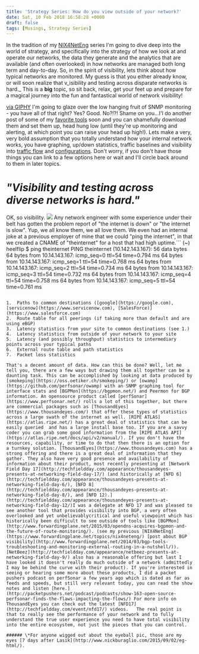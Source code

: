 ```yaml
---
title: 'Strategy Series: How do you view outside of your network?'
date: Sat, 10 Feb 2018 16:58:28 +0000
draft: false
tags: [Musings, Strategy Series]
---
```


In the tradition of my [NIX4NetEng](https://www.forwardingplane.net/topics/nix4neteng/) series I'm going to dive deep into the world of strategy, and specifically into the strategy of how we look at and operate our networks, the data they generate and the analytics that are available (and often overlooked) in how networks are managed both long term and day-to-day. So, in the spirit of visibility, lets think about how typical networks are monitored. My guess is that you either already know, or will soon realize that v_isibility and testing across disparate networks is hard._ This is a **big** topic, so sit back, relax, get your feet up and prepare for a magical journey into the fun and fantastical world of network visibility!

[via GIPHY](https://giphy.com/gifs/magic-krhB8ydCQiYZq) I'm going to glaze over the low hanging fruit of SNMP monitoring - you have all of that right? Yes? Good. No?!?! Shame on you...I'l do another post of some of my [favorite tools](https://www.librenms.org/) soon and you can shamefully download them and set them up, head hung low (until they're up monitoring and alerting, at which point you can raise your head up high!). Lets make a very, very bold assumption that you totally understand how your internal network works, you have graphing, up/down statistics, traffic baselines and visibility into [traffic flow](http://www.forwardingplane.net/2017/12/what-is-your-netflow-strategy/) and [configurations](http://www.forwardingplane.net/2017/10/configuration-backups-opportunity-automation-management/). Don't worry, if you don't have those things you can link to a few options here or wait and I'll circle back around to them in later topics.

_"Visibility and testing across diverse networks is hard."_
===========================================================

OK, so visibility. ![](http://www.nickburaglio.com/wp-content/uploads/2015/09/day7.jpg) Any network engineer with some experience under their belt has gotten the problem report of "the internet is down" or "the internet is slow". Yup, we all know them, we all love them. We even had an internal joke at a previous employer of mine that we could "ping the internet", in that we created a CNAME of "theinternet" for a host that had high uptime.```
(~) heelflip $ ping theinternet
PING theinternet (10.142.143.167): 56 data bytes
64 bytes from 10.14.143.167: icmp\_seq=0 ttl=54 time=0.794 ms
64 bytes from 10.14.143.167: icmp\_seq=1 ttl=54 time=0.768 ms
64 bytes from 10.14.143.167: icmp\_seq=2 ttl=54 time=0.734 ms
64 bytes from 10.14.143.167: icmp\_seq=3 ttl=54 time=0.732 ms
64 bytes from 10.14.143.167: icmp\_seq=4 ttl=54 time=0.758 ms
64 bytes from 10.14.143.167: icmp\_seq=5 ttl=54 time=0.761 ms
```Right, so you get the internal network. What about when you get to the part that you don't control and can't see into? That's harder, but rest easy - there are a number of ways to go about gathering the necessary details. What should those data sources be? Let me throw down what I think are important to track to really understand what the heck is going on outside of your AS or sphere of influence.

1.  Paths to common destinations ([google](https://google.com), [servicenow](https://www.servicenow.com), [SalesForce)](https://www.salesforce.com)
2.  Route table for all peerings (if taking more than default and are using eBGP)
3.  Latency statistics from your site to common destinations (see 1.)
4.  Latency statistics from outside of your network to your site
5.  Latency (and possibly throughput) statistics to intermediary points across your typical paths
6.  External route table and path statistics
7.  Packet loss statistics

That's a decent amount of data. How can this be done? Well, let me tell you, there are a few ways but drawing them all together can be a daunting task. This can be accomplished by looking at data produced by [smokeping](https://oss.oetiker.ch/smokeping/) or [owamp](https://github.com/perfsonar/owamp) with an SNMP graphing tool for interface stats and [BGPMon](https://bgpmon.net/) and Peermon for BGP information. An opensource product called [perfSonar](https://www.perfsonar.net/) rolls a lot of this together, but there are commercial packages such as [ThousandEyes](https://www.thousandeyes.com/) that offer these types of statistics across a large swath of the internet as well. [RIPE ATLAS](https://atlas.ripe.net/) has a great deal of statistics that can be easily queried  and has a large install base too. If you are a savvy coder you can grab some good information from the [RIPE ATLAS API](https://atlas.ripe.net/docs/api/v2/manual/). If you don't have the resources, capability, or time to do that then there is an option for a turnkey solution. [ThousandEyes](https://www.thousandeyes.com) has a strong offering and there is a great deal of information that they gather. They also have very good presence and availability of information about their product, most recently presenting at [Network Field Day 17](http://techfieldday.com/appearance/thousandeyes-presents-at-networking-field-day-17/) (and historically at [NFD 6](http://techfieldday.com/appearance/thousandeyes-presents-at-networking-field-day-6/), [NFD 8](http://techfieldday.com/appearance/thousandeyes-presents-at-networking-field-day-8/), and [NFD 12).](http://techfieldday.com/appearance/thousandeyes-presents-at-networking-field-day-12/)I was a delegate at NFD 17 and was pleased to see another tool that provides visibility into BGP, a very often overlooked and yet unbelievablycritical and useful viewpoint which has historically been difficult to see outside of tools like [BGPMon](http://www.forwardingplane.net/2015/03/opendns-acquires-bgpmon-and-the-future-of-route-monitoring/). (see my previous [NIX4NetEng](https://www.forwardingplane.net/topics/nix4neteng/) [post about BGP visibility](http://www.forwardingplane.net/2014/03/bgp-tools-troubleshooting-and-monitoring-external-routing-in-a-nutshell/)). [NetBeez](http://techfieldday.com/appearance/netbeez-presents-at-networking-field-day-9/) also has a reasonable offering but last I have looked it doesn't really do much outside of a network (admittedly I may be behind the curve with their product). If you're interested in seeing or hearing some more about these products, I did a packet pushers podcast on perfSonar a few years ago which is dated as far as feeds and speeds, but still very relevant today, you can read the show notes and listen [here.](http://packetpushers.net/podcast/podcasts/show-163-open-source-perfsonar-finds-the-flaws-impacting-the-flows/) For more info on ThousandEyes you can check out the latest [NFD17](http://techfieldday.com/event/nfd17/) videos.   The real point is that to really see the performance of your network and to fully understand the true user experience you need to have total visibility into the entire ecosystem, not just the pieces that you can control.

###### \*For anyone wigged out about the eyeball pic, those are my eyes [7 days after Lasik](http://www.nickburaglio.com/2015/09/02/eg-html/).